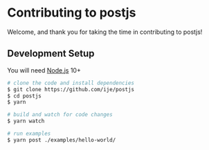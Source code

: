 # Contributing to postjs

Welcome, and thank you for taking the time in contributing to postjs!


## Development Setup

You will need [Node.js](https://nodejs.org/) 10+

```bash
# clone the code and install dependencies
$ git clone https://github.com/ije/postjs
$ cd postjs
$ yarn

# build and watch for code changes
$ yarn watch

# run examples
$ yarn post ./examples/hello-world/
```
